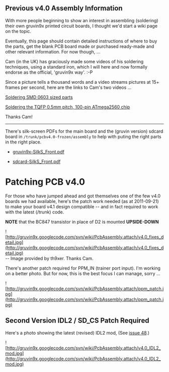## Previous v4.0 Assembly Information ##

With more people beginning to show an interest in assembling (soldering) their own gruvin9x printed circuit boards, I thought we'd start a wiki page on the topic.

Eventually, this page should contain detailed instructions of where to buy the parts, get the blank PCB board made or purchased ready-made and other relevant information. For now though, ...

Cam (in the UK) has graciously made some videos of his soldering techniques, using a standard iron, which I will here and now formally endorse as the official, 'gruvin9x way'. :-P

Since a picture tells a thousand words and a video streams pictures at 15+ frames per second, here are the links to Cam's two videos ...

[Soldering SMD 0603 sized parts](http://www.youtube.com/watch?v=nMZq0CZ67WY)

[Soldering the TQFP 0.5mm pitch, 100-pin ATmega2560 chip](http://www.youtube.com/watch?v=r69WvRybgCU)

Thanks Cam!


---


There's silk-screen PDFs for the main board and the (gruvin version) sdcard board in `/trunk/pcbv4.0-frozen/assembly` to help with puting the right parts in the right place.

  * [gruvin9x-SilkS\_Front.pdf](http://gruvin9x.googlecode.com/svn/archive/pcb-v4.0-frozen/assembly/gruvin9x-SilkS_Front.pdf)

  * [sdcard-SilkS\_Front.pdf](http://gruvin9x.googlecode.com/svn/archive/pcb-v4.0-frozen/assembly/sdcard-SilkS_Front.pdf)

# Patching PCB v4.0 #

For those who have jumped ahead and got themselves one of the few v4.0 boards we had available, here's the patch work needed (as at 2011-09-21) to make your board v4.1 design compatible -- and in fact required to work with the latest (/trunk) code.

**NOTE** that the BC847 transistor in place of D2 is mounted **UPSIDE-DOWN**

![http://gruvin9x.googlecode.com/svn/wiki/PcbAssembly.attach/v4.0_fixes_detail.jpg](http://gruvin9x.googlecode.com/svn/wiki/PcbAssembly.attach/v4.0_fixes_detail.jpg)<br />
-- Image provided by th9xer. Thanks Cam.

There's another patch required for PPM\_IN (trainer port input). I'm working on a better photo. But for now, this is the best focus I can manage, sorry ...

![http://gruvin9x.googlecode.com/svn/wiki/PcbAssembly.attach/ppm_patch.jpg](http://gruvin9x.googlecode.com/svn/wiki/PcbAssembly.attach/ppm_patch.jpg)<br />

## Second Version IDL2 / SD\_CS Patch Required ##

Here's a photo showing the latest (revised) IDL2 mod, (See [issue 48](https://code.google.com/p/gruvin9x/issues/detail?id=48).)

![http://gruvin9x.googlecode.com/svn/wiki/PcbAssembly.attach/v4.0_IDL2_mod.jpg](http://gruvin9x.googlecode.com/svn/wiki/PcbAssembly.attach/v4.0_IDL2_mod.jpg)